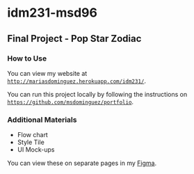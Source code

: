 # idm231-msd96

## Final Project - Pop Star Zodiac

### How to Use
You can view my website at <a href="http://mariasdominguez.herokuapp.com/idm231//">`http://mariasdominguez.herokuapp.com/idm231/`</a>.

You can run this project locally by following the instructions on <a href="https://github.com/msdominguez/portfolio">`https://github.com/msdominguez/portfolio`</a>.

### Additional Materials
* Flow chart
* Style Tile
* UI Mock-ups

You can view these on separate pages in my <a href="https://www.figma.com/file/1qcXM4tFehB8GRXzJ5vItA/IDM-231-Zodiac-Pop-Stars?node-id=0%3A1" target="_blank">Figma</a>.

